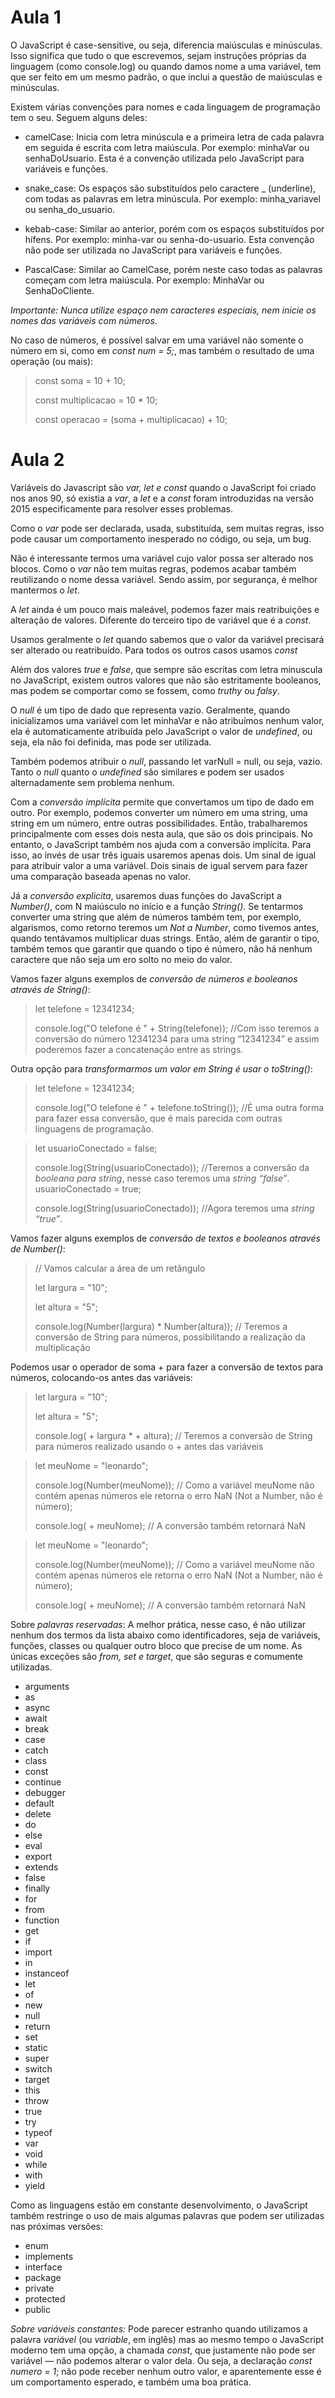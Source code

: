 # Aula 1

O JavaScript é case-sensitive, ou seja, diferencia maiúsculas e minúsculas. Isso significa que tudo o que escrevemos, sejam instruções próprias da linguagem (como console.log) ou quando damos nome a uma variável, tem que ser feito em um mesmo padrão, o que inclui a questão de maiúsculas e minúsculas.

Existem várias convenções para nomes e cada linguagem de programação tem o seu. Seguem alguns deles:

- camelCase: Inicia com letra minúscula e a primeira letra de cada palavra em seguida é escrita com letra maiúscula. Por exemplo: minhaVar ou senhaDoUsuario. Esta é a convenção utilizada pelo JavaScript para variáveis e funções.

- snake_case: Os espaços são substituídos pelo caractere _ (underline), com todas as palavras em letra minúscula. Por exemplo: minha_variavel ou senha_do_usuario.

- kebab-case: Similar ao anterior, porém com os espaços substituídos por hífens. Por exemplo: minha-var ou senha-do-usuario. Esta convenção não pode ser utilizada no JavaScript para variáveis e funções.

- PascalCase: Similar ao CamelCase, porém neste caso todas as palavras começam com letra maiúscula. Por exemplo: MinhaVar ou SenhaDoCliente.

*Importante: Nunca utilize espaço nem caracteres especiais, nem inicie os nomes das variáveis com números.*

No caso de números, é possível salvar em uma variável não somente o número em si, como em *const num = 5;*, mas também o resultado de uma operação (ou mais):

> const soma = 10 + 10;
>
> const multiplicacao = 10 * 10;
>
> const operacao = (soma + multiplicacao) + 10;

# Aula 2

Variáveis do Javascript são *var, let e const* quando o JavaScript foi criado nos anos 90, só existia a *var*, a *let* e a *const* foram introduzidas na versão 2015 especificamente para resolver esses problemas.

Como o *var* pode ser declarada, usada, substituída, sem muitas regras, isso pode causar um comportamento inesperado no código, ou seja, um bug.

Não é interessante termos uma variável cujo valor possa ser alterado nos blocos. Como o *var* não tem muitas regras, podemos acabar também reutilizando o nome dessa variável. Sendo assim, por segurança, é melhor mantermos o *let*.

A *let* ainda é um pouco mais maleável, podemos fazer mais reatribuições e alteração de valores. Diferente do terceiro tipo de variável que é a *const*.

Usamos geralmente o *let* quando sabemos que o valor da variável precisará ser alterado ou reatribuído. Para todos os outros casos usamos *const*

Além dos valores *true* e *false*, que sempre são escritas com letra minuscula no JavaScript, existem outros valores que não são estritamente booleanos, mas podem se comportar como se fossem, como *truthy* ou *falsy*.

O *null* é um tipo de dado que representa vazio. Geralmente, quando inicializamos uma variável com let minhaVar e não atribuímos nenhum valor, ela é automaticamente atribuída pelo JavaScript o valor de *undefined*, ou seja, ela não foi definida, mas pode ser utilizada.

Também podemos atribuir o *null*, passando let varNull = null, ou seja, vazio. Tanto o *null* quanto o *undefined* são similares e podem ser usados alternadamente sem problema nenhum.

Com a *conversão implícita* permite que convertamos um tipo de dado em outro. Por exemplo, podemos converter um número em uma string, uma string em um número, entre outras possibilidades. Então, trabalharemos principalmente com esses dois nesta aula, que são os dois principais. No entanto, o JavaScript também nos ajuda com a conversão implícita. Para isso, ao invés de usar três iguais usaremos apenas dois. Um sinal de igual para atribuir valor a uma variável. Dois sinais de igual servem para fazer uma comparação baseada apenas no valor.

Já a *conversão explicita*, usaremos duas funções do JavaScript a *Number()*, com N maiúsculo no início e a função *String()*. Se tentarmos converter uma string que além de números também tem, por exemplo, algarismos, como retorno teremos um *Not a Number*, como tivemos antes, quando tentávamos multiplicar duas strings. Então, além de garantir o tipo, também temos que garantir que quando o tipo é número, não há nenhum caractere que não seja um ero solto no meio do valor.

Vamos fazer alguns exemplos de *conversão de números e booleanos através de String()*:
>let telefone = 12341234;
>
>console.log("O telefone é " + String(telefone)); 
//Com isso teremos a conversão do número 12341234 para uma string “12341234” e assim poderemos fazer a concatenação entre as strings.

Outra opção para *transformarmos um valor em String é usar o toString()*:
>let telefone = 12341234;
>
>console.log("O telefone é " + telefone.toString());
//É uma outra forma para  fazer essa conversão, que é mais parecida com outras linguagens de programação.

>let usuarioConectado = false;
>
>console.log(String(usuarioConectado)); 
//Teremos a conversão da *booleana para string*, nesse caso teremos uma *string “false”*.
>usuarioConectado = true;
>
>console.log(String(usuarioConectado)); 
//Agora teremos uma *string “true”*.

Vamos fazer alguns exemplos de *conversão de textos e booleanos através de Number()*:
>// Vamos calcular a área de um retângulo
>
>let largura = "10";
>
>let altura = "5";
>
>console.log(Number(largura) * Number(altura)); // Teremos a conversão de String para números, possibilitando a realização da multiplicação

Podemos usar o operador de soma + para fazer a conversão de textos para números, colocando-os antes das variáveis:
>let largura = "10";
>
>let altura = "5";
>
>console.log( + largura * + altura); // Teremos a conversão de String para números realizado usando o + antes das variáveis

>let meuNome = "leonardo";
>
>console.log(Number(meuNome)); // Como a variável meuNome não contém apenas números ele retorna o erro NaN (Not a Number, não é número);
>
>console.log( + meuNome); // A conversão também retornará NaN

>let meuNome = "leonardo";
>
>console.log(Number(meuNome)); // Como a variável meuNome não contém apenas números ele retorna o erro NaN (Not a Number, não é número);
>
>console.log( + meuNome); // A conversão também retornará NaN

Sobre *palavras reservadas*:
A melhor prática, nesse caso, é não utilizar nenhum dos termos da lista abaixo como identificadores, seja de variáveis, funções, classes ou qualquer outro bloco que precise de um nome. As únicas exceções são *from, set e target*, que são seguras e comumente utilizadas.
- arguments
- as
- async
- await
- break
- case
- catch
- class
- const
- continue
- debugger
- default
- delete
- do
- else
- eval
- export
- extends
- false
- finally
- for
- from
- function
- get
- if
- import
- in
- instanceof
- let
- of
- new
- null
- return
- set
- static
- super
- switch
- target
- this
- throw
- true
- try
- typeof
- var
- void
- while
- with
- yield

Como as linguagens estão em constante desenvolvimento, o JavaScript também restringe o uso de mais algumas palavras que podem ser utilizadas nas próximas versões:

- enum
- implements
- interface
- package
- private
- protected
- public

*Sobre variáveis constantes:*
Pode parecer estranho quando utilizamos a palavra *variável* (ou *variable*, em inglês) mas ao mesmo tempo o JavaScript moderno tem uma opção, a chamada *const*, que justamente não pode ser variável — não podemos alterar o valor dela. Ou seja, a declaração *const numero = 1*; não pode receber nenhum outro valor, e aparentemente esse é um comportamento esperado, e também uma boa prática. 

